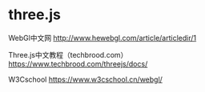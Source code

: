 # three.js

WebGl中文网
http://www.hewebgl.com/article/articledir/1

Three.js中文教程（techbrood.com）
https://www.techbrood.com/threejs/docs/

W3Cschool
https://www.w3cschool.cn/webgl/